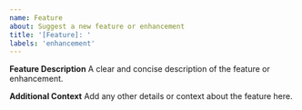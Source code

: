 ```yaml
---
name: Feature
about: Suggest a new feature or enhancement
title: '[Feature]: '
labels: 'enhancement'
---
```


**Feature Description**
A clear and concise description of the feature or enhancement.

**Additional Context**
Add any other details or context about the feature here.